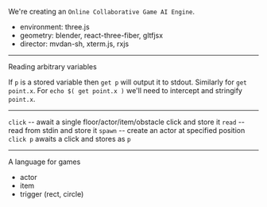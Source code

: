 We're creating an `Online Collaborative Game AI Engine`.

- environment: three.js
- geometry: blender, react-three-fiber, gltfjsx
- director: mvdan-sh, xterm.js, rxjs

---

Reading arbitrary variables

If `p` is a stored variable then `get p` will output it to stdout.
Similarly for `get point.x`.
For `echo $( get point.x )` we'll need to intercept and stringify `point.x`.

---

`click` -- await a single floor/actor/item/obstacle click and store it
`read` -- read from stdin and store it
`spawn` -- create an actor at specified position
`click p` awaits a click and stores as `p`

---

A language for games

- actor
- item
- trigger (rect, circle)
